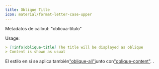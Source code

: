 ```yaml
---
title: Oblique Title
icon: material/format-letter-case-upper
---
```


Metadatos de callout: "oblicua-título"

Usage:
```md
> [!info|oblique-title] The title will be displayed as oblique
> Content is shown as usual
```

El estilo en sí se aplica también["oblique-all"](。/combined-styling/page-19.md)junto con["oblique-content"](。/content-styling/page-9.md).
.
